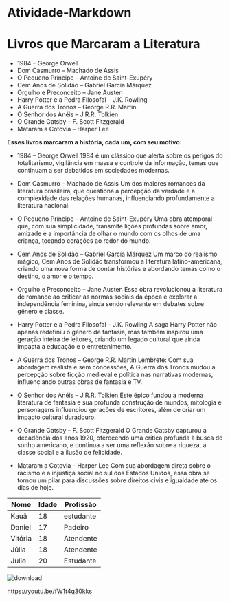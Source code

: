 # Atividade-Markdown
# **Livros que Marcaram a Literatura**

* 1984 – George Orwell
* Dom Casmurro – Machado de Assis
* O Pequeno Príncipe – Antoine de Saint-Exupéry
* Cem Anos de Solidão – Gabriel García Márquez
* Orgulho e Preconceito – Jane Austen
* Harry Potter e a Pedra Filosofal – J.K. Rowling
* A Guerra dos Tronos – George R.R. Martin
* O Senhor dos Anéis – J.R.R. Tolkien
* O Grande Gatsby – F. Scott Fitzgerald
* Mataram a Cotovia – Harper Lee

 __Esses livros marcaram a história, cada um, com seu motivo:__

* 1984 – George Orwell
 1984 é um clássico que alerta sobre os perigos do totalitarismo, vigilância em massa e controle da informação, temas que continuam a ser debatidos em sociedades modernas.

* Dom Casmurro – Machado de Assis
  Um dos maiores romances da literatura brasileira, que questiona a percepção da verdade e a complexidade das relações humanas, influenciando profundamente a literatura nacional.

* O Pequeno Príncipe – Antoine de Saint-Exupéry
 Uma obra atemporal que, com sua simplicidade, transmite lições profundas sobre amor, amizade e a importância de olhar o mundo com os olhos de uma criança, tocando corações ao redor do mundo.

* Cem Anos de Solidão – Gabriel García Márquez
 Um marco do realismo mágico, Cem Anos de Solidão transformou a literatura latino-americana, criando uma nova forma de contar histórias e abordando temas como o destino, o amor e o tempo.

* Orgulho e Preconceito – Jane Austen
 Essa obra revolucionou a literatura de romance ao criticar as normas sociais da época e explorar a independência feminina, ainda sendo relevante em debates sobre gênero e classe.

* Harry Potter e a Pedra Filosofal – J.K. Rowling
 A saga Harry Potter não apenas redefiniu o gênero de fantasia, mas também inspirou uma geração inteira de leitores, criando um legado cultural que ainda impacta a educação e o entretenimento.

* A Guerra dos Tronos – George R.R. Martin
Lembrete: Com sua abordagem realista e sem concessões, A Guerra dos Tronos mudou a percepção sobre ficção medieval e política nas narrativas modernas, influenciando outras obras de fantasia e TV.

* O Senhor dos Anéis – J.R.R. Tolkien
 Este épico fundou a moderna literatura de fantasia e sua profunda construção de mundos, mitologia e personagens influenciou gerações de escritores, além de criar um impacto cultural duradouro.

* O Grande Gatsby – F. Scott Fitzgerald
 O Grande Gatsby capturou a decadência dos anos 1920, oferecendo uma crítica profunda à busca do sonho americano, e continua a ser uma reflexão sobre a riqueza, a classe social e a ilusão de felicidade.

* Mataram a Cotovia – Harper Lee
Com sua abordagem direta sobre o racismo e a injustiça social no sul dos Estados Unidos, essa obra se tornou um pilar para discussões sobre direitos civis e igualdade até os dias de hoje.


Nome   | Idade | Profissão
------- | ------ | ------
Kauã | 18 | estudante
Daniel | 17 | Padeiro
Vitória | 18 | Atendente
Júlia | 18 | Atendente
Julio | 20 | Estudante




![download](https://github.com/user-attachments/assets/d17b0b56-8962-46b9-80a0-992482f63512)



https://youtu.be/fW1t4q30kks










